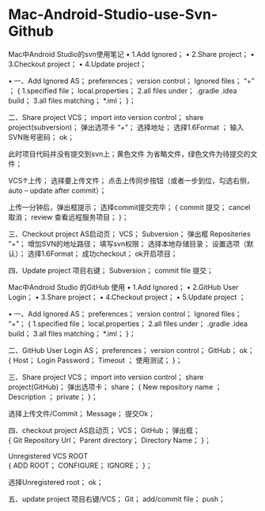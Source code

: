 # Mac-Android-Studio-use-Svn-Github

Mac中Android Studio的svn使用笔记
•	1.Add Ignored；
•	2.Share project；
•	3.Checkout project； 
•	4.Update project； 

•	一、Add Ignored
AS；  preferences；  version control；  Ignored files；   “+” ；
{
1.specified file；         local.properties；
2.all files under；        .gradle  .idea  build；
3.all files matching；     *.iml；
}；

二、Share project
VCS；  import into version control；  share project(subversion)；  弹出选项卡  “+”；   选择地址；  选择1.6Format ； 输入SVN账号密码；  ok；

此时项目代码并没有提交到svn上；黄色文件 为省略文件，绿色文件为待提交的文件；

VCS↑上传；  选择要上传文件；  点击上传同步按钮（或者一步到位，勾选右侧，auto – update after commit）；

上传一分钟后，弹出框提示；      选择commit提交完毕；
{
commit 提交；
cancel 取消；
review 查看远程服务项目；
}；

三、Checkout project
AS启动页；   VCS；  Subversion；   弹出框 Repositeries “+”；  增加SVN的地址路径；   填写svn权限；  选择本地存储目录；   设置选项（默认）；  选择1.6Format；  成功checkout；   ok开启项目；

       
四、Update project 
项目右键；  Subversion；   commit file 提交；



Mac中Android Studio 的GitHub 使用
•	1.Add Ignored；
•	2.GitHub User Login；
•	3.Share project；
•	4.Checkout project； 
•	5.Update project ；

•	一、Add Ignored
AS；  preferences；  version control；  Ignored files；   “+”； 
{
1.specified file；        local.properties；
2.all files under；       .gradle  .idea  build；
3.all files matching；    *.iml；
}；

二、GitHub User Login
AS；  preferences；  version control；  GitHub；   ok；
{
     Host； Login Password； Timeout ；    使用测试；
}；

三、Share project
VCS；  import into version control；  share project(GitHub)；  弹出选项卡；   share；
{
New repository name ；
Description  ；
private；
}；

  选择上传文件/Commit；  Message；   提交Ok；

四、checkout project
AS启动页；   VCS；  GitHub；   弹出框；  
{
   Git Repository Url； 
   Parent directory； 
   Directory Name；
}；

 Unregistered VCS ROOT  
{
ADD ROOT； 
CONFIGURE； 
IGNORE；
}；

 选择Unregistered root；  ok；
       
五、update project 
项目右键/VCS；   Git；   add/commit file；   push；
